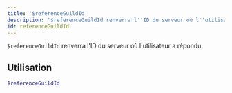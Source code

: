 ```yaml
---
title: '$referenceGuildId'
description: '$referenceGuildId renverra l''ID du serveur où l''utilisateur a répondu.'
id: referenceGuildId
---
```


`$referenceGuildId` renverra l'ID du serveur où l'utilisateur a répondu.

## Utilisation

```php
$referenceGuildId
```